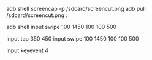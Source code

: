 


adb shell screencap -p /sdcard/screencut.png
adb pull /sdcard/screencut.png .

adb shell 
input swipe 100 1450 100 100 500

input tap 350 450
input swipe 100 1450 100 100 500


input keyevent 4